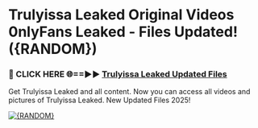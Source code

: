# Trulyissa Leaked Original Videos 0nlyFans Leaked - Files Updated! ({RANDOM})

<h3>🔴 CLICK HERE 🌐==►► <a href="https://betterlinks.top/A2PfLJ" rel="nofollow">Trulyissa Leaked Updated Files</a></h3>

Get Trulyissa Leaked and all content. Now you can access all videos and pictures of Trulyissa Leaked. New Updated Files 2025!

[![{RANDOM}](https://i.imgur.com/ppqm5kG.gif)](https://betterlinks.top/A2PfLJ)